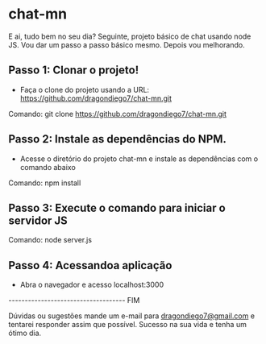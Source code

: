 # chat-mn

E ai, tudo bem no seu dia? Seguinte, projeto básico de chat usando node JS. Vou dar um passo a passo básico mesmo. Depois vou melhorando.



## Passo 1: Clonar o projeto!

- Faça o clone do projeto usando a URL: https://github.com/dragondiego7/chat-mn.git

Comando: git clone https://github.com/dragondiego7/chat-mn.git




## Passo 2: Instale as dependências do NPM.

- Acesse o diretório do projeto chat-mn e instale as dependências com o comando abaixo 

Comando: npm install




## Passo 3: Execute o comando para iniciar o servidor JS


Comando: node server.js



## Passo 4: Acessandoa aplicação


- Abra o navegador e acesso localhost:3000


------------------------------------ FIM



Dúvidas ou sugestões mande um e-mail para dragondiego7@gmail.com e tentarei responder assim que possível. Sucesso na sua vida e tenha um ótimo dia.
